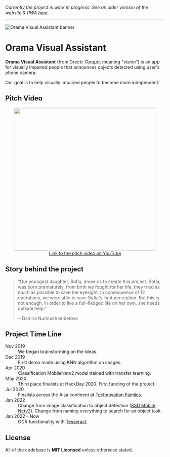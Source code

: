 *Currently the project is work in progress. See an older version of the website & PWA [here](https://oramava.nomomon.repl.co/).*

---

![Orama Visual Assistant banner](https://nomomon.github.io/images/oramava-preview.jpeg)
# Orama Visual Assistant

**Orama Visual Assistant** (from Greek: *Όραμα*, meaning *"vision"*) is an app for visually impaired people that announces objects detected using user's phone camera.

Our goal is to help visually impaired people to become more independent.

## Pitch Video

<p align="center">
  <a href="https://www.youtube.com/watch?v=a6ABuAaqgfA">
    <img width="450" src="https://i.ytimg.com/vi/a6ABuAaqgfA/maxresdefault.jpg"/>
    <br>
    Link to the pitch video on YouTube
  </a>
<p>
  
## Story behind the project
 
> “Our youngest daughter, Sofia, drove us to create this project. Sofia, was born prematurely, from birth we fought for her life, they tried as much as possible to save her eyesight. In consequence of 12 operations, we were able to save Sofia's light perception. But this is not enough, in order to live a full-fledged life on her own, she needs outside help.”
> 
> ‒ Damira Nurmukhambetova
  
## Project Time Line
  
<dl>
  <dt>Nov 2019</dt>
  <dd>We began brainstorming on the ideas.</dd>
  
  <dt>Dec 2019</dt>
  <dd>First demo made using KNN algorithm on images.</dd>
  
  <dt>Apr 2020</dt>
  <dd>Classification MobileNetv2 model trained with transfer learning.</dd>
  
  <dt>May 2020</dt>
  <dd>Third place finalists at HackDay 2020. First funding of the project.</dd>
  
  <dt>Jul 2020</dt>
  <dd>Finalists across the Aisa continent at <a href='https://www.curiositymachine.org/about/'>Technovation Famlies</a>.</dd>

  <dt>Jan 2022</dt>
  <dd>Change from image classification to object detection (<a href='https://tfhub.dev/tensorflow/tfjs-model/ssd_mobilenet_v2/1/default/1'>SSD Mobile Netv2</a>). Change from naming everything to search for an object task. </dd>

  <dt>Jan 2022 – Now</dt>
  <dd>OCR functionality with <a href='https://tesseract.projectnaptha.com/'>Tesseract</a>.</dd>

</dl>

## License
All of the codebase is **MIT Licensed** unless otherwise stated.
